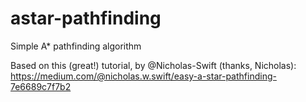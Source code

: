 # astar-pathfinding
Simple A* pathfinding algorithm

Based on this (great!) tutorial, by @Nicholas-Swift (thanks, Nicholas):
https://medium.com/@nicholas.w.swift/easy-a-star-pathfinding-7e6689c7f7b2



